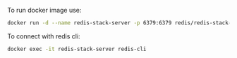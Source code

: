 To run docker image use:
```bash
docker run -d --name redis-stack-server -p 6379:6379 redis/redis-stack-server:latest
```

To connect with redis cli:
```bash
docker exec -it redis-stack-server redis-cli
```